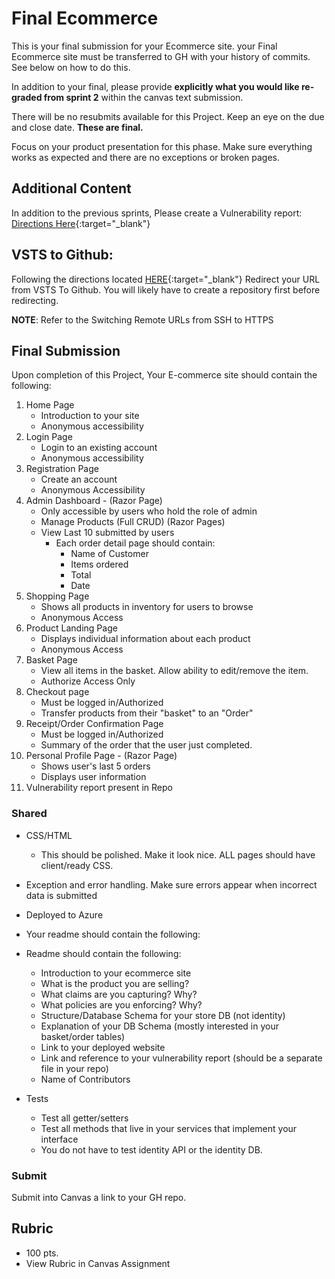 # Final Ecommerce
This is your final submission for your Ecommerce site.
your Final Ecommerce site must be transferred to GH with your
history of commits. See below on how to do this.

In addition to your final, please provide **explicitly what you would like re-graded from sprint 2** within the canvas text submission. 

There will be no resubmits available for this Project. Keep an
eye on the due and close date. **These are final.** 

Focus on your product presentation for this phase. Make sure
everything works as expected and there are no exceptions
or broken pages. 

## Additional Content

In addition to the previous sprints, Please create a 
Vulnerability report: [Directions Here](https://codefellows.github.io/code-401-dotnet-guide/Curriculum/ECom_Project/VulnerabilityReport){:target="_blank"}


## VSTS to Github:

Following the directions located [HERE](https://help.github.com/articles/changing-a-remote-s-url/){:target="_blank"} Redirect your URL from VSTS To Github.
You will likely have to create a repository first before redirecting. 

**NOTE**: Refer to the Switching Remote URLs from SSH to HTTPS

## Final Submission
Upon completion of this Project, Your E-commerce site should contain the following:
1. Home Page
   - Introduction to your site
   - Anonymous accessibility
2. Login Page
   - Login to an existing account
   - Anonymous accessibility
3. Registration Page
   - Create an account
   - Anonymous Accessibility
4. Admin Dashboard - (Razor Page)
   - Only accessible by users who hold the role of admin
   - Manage Products (Full CRUD) (Razor Pages)
   - View Last 10 submitted by users
     - Each order detail page should contain:
       - Name of Customer
       - Items ordered
       - Total
       - Date
5. Shopping Page
   - Shows all products in inventory for users to browse
   - Anonymous Access
6. Product Landing Page
   - Displays individual information about each product
   - Anonymous Access
7. Basket Page
   - View all items in the basket. Allow ability to edit/remove the item.
   - Authorize Access Only
8. Checkout page
   - Must be logged in/Authorized
   - Transfer products from their "basket" to an "Order"
9. Receipt/Order Confirmation Page
   - Must be logged in/Authorized
   - Summary of the order that the user just completed. 
10. Personal Profile Page - (Razor Page)
    - Shows user's last 5 orders
    - Displays user information
11. Vulnerability report present in Repo 

### Shared
- CSS/HTML
  - This should be polished. Make it look nice. ALL pages should have client/ready CSS.  
- Exception and error handling. Make sure errors appear when incorrect data is submitted
- Deployed to Azure
- Your readme should contain the following:
- Readme should contain the following:
  - Introduction to your ecommerce site
  - What is the product you are selling?
  - What claims are you capturing? Why?
  - What policies are you enforcing? Why?
  - Structure/Database Schema for your store DB (not identity)
  - Explanation of your DB Schema (mostly interested in your basket/order tables)
  - Link to your deployed website
  - Link and reference to your vulnerability report (should be a separate file in your repo)
  - Name of Contributors

- Tests
	- Test all getter/setters
	- Test all methods that live in your services that implement your interface
	- You do not have to test identity API or the identity DB.
  

### Submit
Submit into Canvas a link to your GH repo. 

## Rubric
- 100 pts. 
- View Rubric in Canvas Assignment